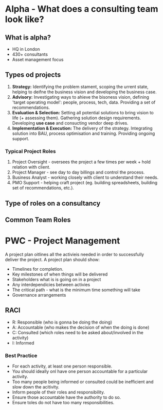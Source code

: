 # Alpha - What does a consulting team look like?

## What is alpha?

- HQ in London
- 430+ consultants
- Asset management focus

## Types od projects

1. **Strategy:** Identifying the problem stament, scoping the urrent state, helping to deifne the business vision and developing the business case.
1. **Advisory:** Investigating ways to ahieve the bisoness vision, defining 'target operating model': people, process, tech, data. Providing a set of recommendations.
1. **Evaluation & Selection:** Setting all potential solutions to bring vision to life (+ assessing them). Gathering solution design requirements. Developing **use case** and consucting vendor deep drives.
1. **Implementation & Execution:** The delivery of the strategy. Integrating solution into BAU, process optimisation and training. Providing ongoing support.

### Typical Project Roles

1. Project Oversight - oversees the project a few times per week + hold relation with client.
1. Project Manager - see day to day billings and control the process. 
1. Business Analyst - working closely with client to understand their needs.
1. PMO Support - helping craft project (eg. building spreadsheets, building set of recommendations, etc.). 

## Type of roles on a consultancy

## Common Team Roles

# PWC - Project Management

A project plan oitlines all the activieis needed in order to successfully deliver the project. A project plan should show:
- Timelines for completion.
- Key milestones of when things will be delivered
- Stakeholders what is is going on in a project
- Any interdependicies between activies
- The critical path - what is the minimum time something will take
- Governance arrangements

## RACI

- R: Responsible (who is gonna be doing the doing)
- A: Accountable (who makes the decision of when the doing is done)
- C: Consulted (which roles need to be asked about/involved in the activity)
- I: Informed

### Best Practice
- For each activity, at least one person responsible.
- You should ideally onl have one person accountable for a particular activity.
- Too many people being informed or consulted could be inefficient and slow down the acitivity.
- Inform people of their roles and responsibility.
- Ensure those accountable have the authority to do so.
- Ensure toles do not have too many responsibilities.